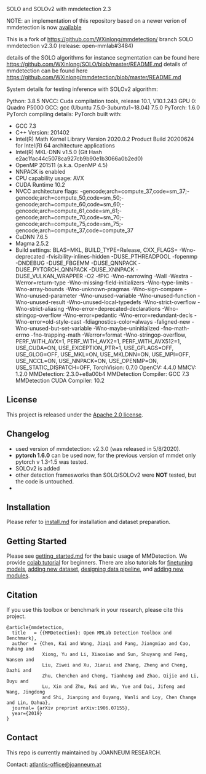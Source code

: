 SOLO and SOLOv2 with mmdetection 2.3

NOTE: an implementation of this repository based on a newer verion of mmdetection is now [available](https://github.com/stefOns/mmdetection2)

This is a fork of https://github.com/WXinlong/mmdetection/ branch SOLO
mmdetection v2.3.0 (release: open-mmlab#3484)

details of the SOLO algorithms for instance segmentation can be found here https://github.com/WXinlong/SOLO/blob/master/README.md
details of mmdetection can be found here https://github.com/WXinlong/mmdetection/blob/master/README.md

System details for testing inference with SOLOv2 algorithm:

Python: 3.8.5
NVCC: Cuda compilation tools, release 10.1, V10.1.243
GPU 0: Quadro P5000
GCC: gcc (Ubuntu 7.5.0-3ubuntu1~18.04) 7.5.0
PyTorch: 1.6.0
PyTorch compiling details: PyTorch built with:
  - GCC 7.3
  - C++ Version: 201402
  - Intel(R) Math Kernel Library Version 2020.0.2 Product Build 20200624 for Intel(R) 64 architecture applications
  - Intel(R) MKL-DNN v1.5.0 (Git Hash e2ac1fac44c5078ca927cb9b90e1b3066a0b2ed0)
  - OpenMP 201511 (a.k.a. OpenMP 4.5)
  - NNPACK is enabled
  - CPU capability usage: AVX
  - CUDA Runtime 10.2
  - NVCC architecture flags: -gencode;arch=compute_37,code=sm_37;-gencode;arch=compute_50,code=sm_50;-gencode;arch=compute_60,code=sm_60;-gencode;arch=compute_61,code=sm_61;-gencode;arch=compute_70,code=sm_70;-gencode;arch=compute_75,code=sm_75;-gencode;arch=compute_37,code=compute_37
  - CuDNN 7.6.5
  - Magma 2.5.2
  - Build settings: BLAS=MKL, BUILD_TYPE=Release, CXX_FLAGS= -Wno-deprecated -fvisibility-inlines-hidden -DUSE_PTHREADPOOL -fopenmp -DNDEBUG -DUSE_FBGEMM -DUSE_QNNPACK -DUSE_PYTORCH_QNNPACK -DUSE_XNNPACK -DUSE_VULKAN_WRAPPER -O2 -fPIC -Wno-narrowing -Wall -Wextra -Werror=return-type -Wno-missing-field-initializers -Wno-type-limits -Wno-array-bounds -Wno-unknown-pragmas -Wno-sign-compare -Wno-unused-parameter -Wno-unused-variable -Wno-unused-function -Wno-unused-result -Wno-unused-local-typedefs -Wno-strict-overflow -Wno-strict-aliasing -Wno-error=deprecated-declarations -Wno-stringop-overflow -Wno-error=pedantic -Wno-error=redundant-decls -Wno-error=old-style-cast -fdiagnostics-color=always -faligned-new -Wno-unused-but-set-variable -Wno-maybe-uninitialized -fno-math-errno -fno-trapping-math -Werror=format -Wno-stringop-overflow, PERF_WITH_AVX=1, PERF_WITH_AVX2=1, PERF_WITH_AVX512=1, USE_CUDA=ON, USE_EXCEPTION_PTR=1, USE_GFLAGS=OFF, USE_GLOG=OFF, USE_MKL=ON, USE_MKLDNN=ON, USE_MPI=OFF, USE_NCCL=ON, USE_NNPACK=ON, USE_OPENMP=ON, USE_STATIC_DISPATCH=OFF,
TorchVision: 0.7.0
OpenCV: 4.4.0
MMCV: 1.2.0
MMDetection: 2.3.0+e8a00b4
MMDetection Compiler: GCC 7.3
MMDetection CUDA Compiler: 10.2


## License

This project is released under the [Apache 2.0 license](LICENSE).

## Changelog

- used version of mmdetection: v2.3.0 (was released in 5/8/2020).
- **pytorch 1.6.0** can be used now, for the previous version of mmdet only pytorch v 1.3-1.5 was tested.
- SOLOv2 is added
- other detection framesworks than SOLO/SOLOv2 were **NOT** tested, but the code is untouched.
-

## Installation

Please refer to [install.md](docs/install.md) for installation and dataset preparation.


## Getting Started

Please see [getting_started.md](docs/getting_started.md) for the basic usage of MMDetection.
We provide [colab tutorial](demo/MMDet_Tutorial.ipynb) for beginners.
There are also tutorials for [finetuning models](docs/tutorials/finetune.md), [adding new dataset](docs/tutorials/new_dataset.md), [designing data pipeline](docs/tutorials/data_pipeline.md), and [adding new modules](docs/tutorials/new_modules.md).


## Citation

If you use this toolbox or benchmark in your research, please cite this project.

```
@article{mmdetection,
  title   = {{MMDetection}: Open MMLab Detection Toolbox and Benchmark},
  author  = {Chen, Kai and Wang, Jiaqi and Pang, Jiangmiao and Cao, Yuhang and
             Xiong, Yu and Li, Xiaoxiao and Sun, Shuyang and Feng, Wansen and
             Liu, Ziwei and Xu, Jiarui and Zhang, Zheng and Cheng, Dazhi and
             Zhu, Chenchen and Cheng, Tianheng and Zhao, Qijie and Li, Buyu and
             Lu, Xin and Zhu, Rui and Wu, Yue and Dai, Jifeng and Wang, Jingdong
             and Shi, Jianping and Ouyang, Wanli and Loy, Chen Change and Lin, Dahua},
  journal= {arXiv preprint arXiv:1906.07155},
  year={2019}
}
```


## Contact

This repo is currently maintained by JOANNEUM RESEARCH.

Contact: atlantis-office@joanneum.at
